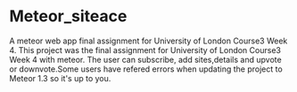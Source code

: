 # Meteor_siteace
A meteor web app final assignment for University of London Course3 Week 4.
This project was the final assignment for University of London Course3 Week 4 with meteor. The user can subscribe,
add sites,details and upvote or downvote.Some users have refered errors when updating the project to 
Meteor 1.3 so it's up to you.
